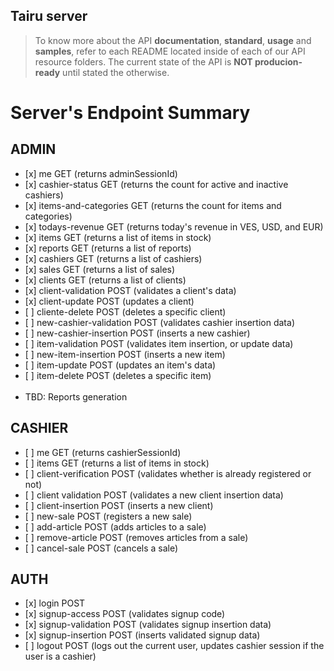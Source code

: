## Tairu server
> To know more about the API **documentation**, **standard**, **usage** and **samples**, refer to each README located inside of each of our API resource folders. The current state of the API is **NOT producion-ready** until stated the otherwise.

<h1>Server's Endpoint Summary</h1>


<h2>ADMIN</h2>
<ul>
  <li>[x] me GET (returns adminSessionId)</li>
  <li>[x] cashier-status GET (returns the count for active and inactive cashiers) </li>
  <li>[x] items-and-categories GET  (returns the count for items and categories) </li>
  <li>[x] todays-revenue GET (returns today's revenue in VES, USD, and EUR) </li>
  <li>[x] items GET (returns a list of items in stock)</li>
  <li>[x] reports GET (returns a list of reports) </li>
  <li>[x] cashiers GET (returns a list of cashiers) </li>
  <li>[x] sales GET (returns a list of sales)</li>
  <li>[x] clients GET (returns a list of clients)</li>
  <li>[x] client-validation POST (validates a client's data)</li>
  <li>[x] client-update POST (updates a client)</li>
  <li>[ ] cliente-delete POST (deletes a specific client)</li>
  <li>[ ] new-cashier-validation POST (validates cashier insertion data) </li>
  <li>[ ] new-cashier-insertion POST (inserts a new cashier) </li>
  <li>[ ] item-validation POST (validates item insertion, or update data) </li>
  <li>[ ] new-item-insertion POST (inserts a new item) </li>
  <li>[ ] item-update POST (updates an item's data) </li>
  <li>[ ] item-delete POST (deletes a specific item) </li>
  <br>
  <li>TBD: Reports generation</li>
</ul>

<h2>CASHIER</h2>

<ul>
  <li>[ ] me GET (returns cashierSessionId)</li>
  <li>[ ] items GET (returns a list of items in stock)</li>
  <li>[ ] client-verification POST (validates whether is already registered or not)</li>
  <li>[ ] client validation POST (validates a new client insertion data)</li>
  <li>[ ] client-insertion POST (inserts a new client)</li>
  <li>[ ] new-sale POST (registers a new sale)</li>
  <li>[ ] add-article POST (adds articles to a sale)</li>
  <li>[ ] remove-article POST (removes articles from a sale)</li>
  <li>[ ] cancel-sale POST (cancels a sale)</li>
</ul>
<h2>AUTH</h2>
<ul>
  <li>[x] login POST </li>
  <li>[x] signup-access POST (validates signup code)</li>
  <li>[x] signup-validation POST (validates signup insertion data)</li>
  <li>[x] signup-insertion POST (inserts validated signup data)</li>
  <li>[ ] logout POST (logs out the current user, updates cashier session if the user is a cashier)</li>
</ul>

